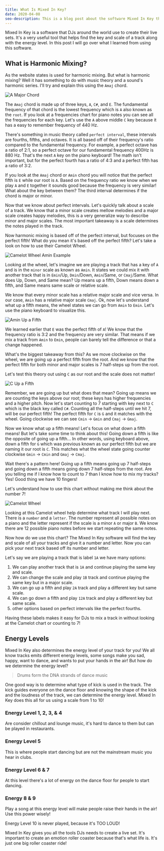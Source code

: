 ```yaml
---
title: What Is Mixed In Key?
date: 2020-04-08
seo-description: This is a blog post about the software Mixed In Key that DJ uses.
---
```


Mixed In Key is a software that DJs around the world use to create their live sets. It's a very useful tool that helps find the key and scale of a track along with the energy level. In this post I will go over what I learned from using this software.

## What is Harmonic Mixing?

As the website states is used for harmonic mixing. But what is harmonic mixing? Well it has something to do with music theory and a sound's harmonic series. I'll try and explain this using the `Amaj` chord.

![A Major Chord](./a-major-chord.png)

The `Amaj` chord is made up of three keys, `A`, `C#`, and `E`. The fundamental frequency of that chord is the lowest frequency which is `A` also known as the `root`. If you look at a frequencies chart for piano notes you can see all the frequencies for each key. Let's use the `A` above middle `C` key because it has a easy to remember frequency of 440 Hz.

There's something in music theory called `perfect interval`, these intervals are fourths, fifths, and octaves. It is all based off of their frequency's ratio compared to the fundamental frequency. For example, a perfect octave has a ratio of 2:1, so a perfect octave for our fundamental frequency 400Hz is 880 Hz. That's the next `A` key on the piano keyboard! The math isn't important, but for the perfect fourth has a ratio of 4:3 and a perfect fifth has a ratio of 3:2.

If you look at the `Amaj` chord or `Amin` chord you will notice that the perfect fifth is `E` while our root is `A`. Based on the frequency ratio we know when we play `A` and `E` together it sounds good because the frequency is very similar! What about the key between them? The third interval determines if the chord is major or minor.

Now that we know about perfect intervals. Let's quickly talk about a scale of a track. We know that a minor scale creates mellow melodies and a major scale creates happy melodies, this is a very generalize way to describe minor and major scales. The most important takeaway is a scale determines the notes played in the track.

Now harmonic mixing is based off of the perfect interval, but focuses on the perfect fifth! What do you mean it's based off the perfect fifth? Let's take a look on how to use their Camelot Wheel.

![Camelot Wheel Amin Example](./camelot-wheel-a-minor.png)

Looking at the wheel, let's imagine we are playing a track that has a key of `A` and is in the `minor` scale as known as `Amin`. It states we could mix it with another track that is in `Emin`/Up, `Dmin`/Down, `Amin`/Same, or `Cmaj`/Same. What does Up, Down, and Same mean? Up means up a fifth, Down means down a fifth, and Same means same scale or relative scale.

We know that every minor scale has a relative major scale and vice versa. In our case, `Amin` has a relative major scale `Cmaj`. Ok, now let's understand what up a fifth means, the wheel states we can go from `Amin` to `Emin`. Let's use the piano keyboard to visualize this.

![Amin Up a Fifth](a-minor-up-a-fifth.png)

We learned earlier that `E` was the perfect fifth of `A`! We know that the frequency ratio is 3:2 and the frequency are very similar. That means if we mix a track from `Amin` to `Emin`, people can barely tell the difference or that a change happened.

What's the biggest takeaway from this? As we move clockwise on the wheel, we are going up a perfect fifth from the root. And we know that the perfect fifth for both minor and major scales is 7 half-steps up from the root.

Let's test this theory out using `C` as our root and the scale does not matter!

![C Up a Fifth](c-up-a-fifth.png)

Remember, we are going up but what does that mean? Going up means we are counting the keys above our root; these keys has higher frequencies and a higher pitch. Now let's start counting to 7 starting with key next to `C` which is the black key called `C#`. Counting all the half-steps until we hit 7, will be our perfect fifth! The perfect fifth for `C` is `G` and it matches with the wheel. Going clockwise we can see `Cmin` -> `Gmin` and `Cmaj` -> `Gmaj`.

Now we know what up a fifth means! Let's focus on what down a fifth means! But let's take some time to think about this! Going down a fifth is like the opposite of going up a fifth... In other words, using keyboard above, down a fifth for `G` which was previous known as our perfect fifth but we are naming it our root is `C`. This matches what the wheel state going counter clockwise `Gmin` -> `Cmin` and `Gmaj` -> `Cmaj`.

Wait there's a pattern here! Going up a fifth means going up 7 half-steps and going down a fifth means going down 7 half-steps from the root. Are you telling me if I know how to count to 7 than I know how to mix my tracks? Yes! Good thing we have 10 fingers!

Let's understand how to use this chart without making me think about the number 7!

![Camelot Wheel](./camelot-wheel.png)

Looking at this Camelot wheel help determine what track I will play next. There is a `number` and a `letter`. The number represent all possible notes on a piano and the letter represent if the scale is a minor `A` or major `B`. We know there are 12 possible piano notes before we start repeating the same notes.

Now how do we use this chart? The Mixed In Key software will find the key and scale of all your tracks and give it a number and letter. Now you can pick your next track based off its number and letter.

Let's say we are playing a track that is label `1A` we have many options:

1. We can play another track that is `1A` and continue playing the same key and scale.
2. We can change the scale and play `1B` track and continue playing the same key but in a major scale.
3. We can go up a fifth and play `2A` track and play a different key but same scale.
4. We can go down a fifth and play `12A` track and play a different key but same scale.
5. other options based on perfect intervals like the perfect fourths.

Having these labels makes it easy for DJs to mix a track in without looking at the Camelot chart or counting to 7!

## Energy Levels

Mixed In Key also determines the energy level of your track for you! We all know tracks emits different energy levels, some songs make you sad, happy, want to dance, and wants to put your hands in the air! But how do we determine the energy level?

> Drums form the DNA strands of dance music

One good way is to determine what type of kick is used in the track. The kick guides everyone on the dance floor and knowing the shape of the kick and the loudness of the track, we can determine the energy level. Mixed In Key does this all for us using a scale from 1 to 10!

### Energy Level 1, 2, 3, & 4

Are consider chillout and lounge music, it's hard to dance to them but can be played in restaurants.

### Energy Level 5

This is where people start dancing but are not the mainstream music you hear in clubs.

### Energy Level 6 & 7

At this level there's a lot of energy on the dance floor for people to start dancing.

### Energy 8 & 9

Play a song at this energy level will make people raise their hands in the air! Use this power wisely!

Energy Level 10 is never played, because it's TOO LOUD!

Mixed In Key gives you all the tools DJs needs to create a live set. It's important to create an emotion roller coaster because that's what life is. It's just one big roller coaster ride!
